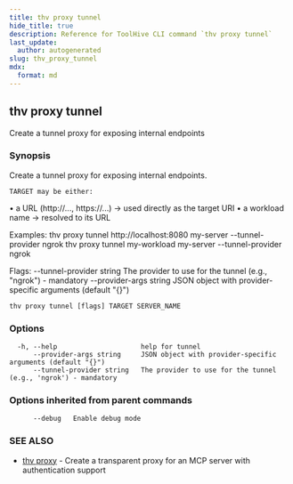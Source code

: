 ```yaml
---
title: thv proxy tunnel
hide_title: true
description: Reference for ToolHive CLI command `thv proxy tunnel`
last_update:
  author: autogenerated
slug: thv_proxy_tunnel
mdx:
  format: md
---
```


## thv proxy tunnel

Create a tunnel proxy for exposing internal endpoints

### Synopsis

Create a tunnel proxy for exposing internal endpoints.

	TARGET may be either:
  • a URL (http://..., https://...) -> used directly as the target URI
  • a workload name                  -> resolved to its URL

Examples:
  thv proxy tunnel http://localhost:8080 my-server --tunnel-provider ngrok
  thv proxy tunnel my-workload        my-server --tunnel-provider ngrok

Flags:
  --tunnel-provider string   The provider to use for the tunnel (e.g., "ngrok") - mandatory
  --provider-args string     JSON object with provider-specific arguments (default "{}")


```
thv proxy tunnel [flags] TARGET SERVER_NAME
```

### Options

```
  -h, --help                     help for tunnel
      --provider-args string     JSON object with provider-specific arguments (default "{}")
      --tunnel-provider string   The provider to use for the tunnel (e.g., 'ngrok') - mandatory
```

### Options inherited from parent commands

```
      --debug   Enable debug mode
```

### SEE ALSO

* [thv proxy](thv_proxy.md)	 - Create a transparent proxy for an MCP server with authentication support

